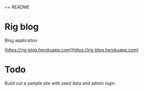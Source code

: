== README

# Rig blog

Blog application

[https://rig-blog.herokuapp.com](https://rig-blog.herokuapp.com)

# Todo

Build out a sample site with seed data and admin login
